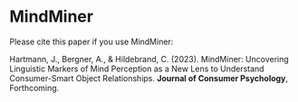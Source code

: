 # MindMiner

Please cite this paper if you use MindMiner:

Hartmann, J., Bergner, A., & Hildebrand, C. (2023). MindMiner: Uncovering Linguistic Markers of Mind Perception as a New Lens to Understand Consumer-Smart Object Relationships. **Journal of Consumer Psychology**, Forthcoming.
